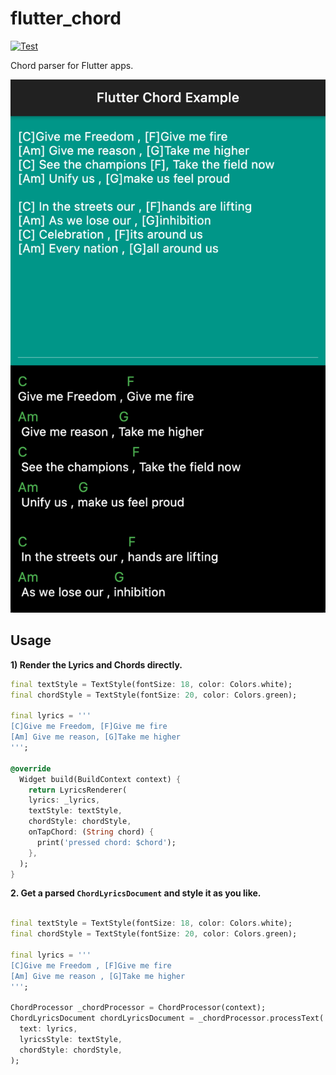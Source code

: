 # flutter_chord

[![Test](https://github.com/paurakhsharma/flutter_chord/actions/workflows/test.yml/badge.svg)](https://github.com/paurakhsharma/flutter_chord/actions/workflows/test.yml)

Chord parser for Flutter apps.

![alt text](screenshot/screenshot.png)

## Usage

**1) Render the Lyrics and Chords directly.**
```dart
final textStyle = TextStyle(fontSize: 18, color: Colors.white);
final chordStyle = TextStyle(fontSize: 20, color: Colors.green);

final lyrics = '''
[C]Give me Freedom, [F]Give me fire
[Am] Give me reason, [G]Take me higher
''';

@override
  Widget build(BuildContext context) {
    return LyricsRenderer(
    lyrics: _lyrics,
    textStyle: textStyle,
    chordStyle: chordStyle,
    onTapChord: (String chord) {
      print('pressed chord: $chord');
    },
  );
}
```

**2. Get a parsed `ChordLyricsDocument` and style it as you like.**
```dart

final textStyle = TextStyle(fontSize: 18, color: Colors.white);
final chordStyle = TextStyle(fontSize: 20, color: Colors.green);

final lyrics = '''
[C]Give me Freedom , [F]Give me fire
[Am] Give me reason , [G]Take me higher
''';

ChordProcessor _chordProcessor = ChordProcessor(context);
ChordLyricsDocument chordLyricsDocument = _chordProcessor.processText(
  text: lyrics,
  lyricsStyle: textStyle,
  chordStyle: chordStyle,
);
```
